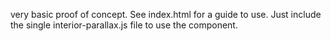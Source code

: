 very basic proof of concept. See index.html for a guide to use. Just include the single interior-parallax.js file to use the component.
